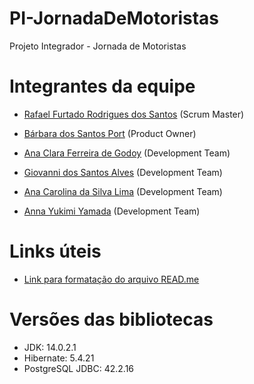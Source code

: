 # PI-JornadaDeMotoristas
Projeto Integrador - Jornada de Motoristas


# Integrantes da equipe
- [Rafael Furtado Rodrigues dos Santos](https://www.linkedin.com/in/rafael-furtado-613a9712a/ "Rafael's LinkedIn") (Scrum Master)



- [Bárbara dos Santos Port](https://www.linkedin.com/in/b%C3%A1rbara-port-402158198/ "Bárbara's LinkedIn") (Product Owner)



- [Ana Clara Ferreira de Godoy](https://www.linkedin.com/in/ana-clara-godoy-2973381b2/ "Ana Clara's LinkedIn") (Development Team)



- [Giovanni dos Santos Alves](https://www.linkedin.com/in/giovanni-santos-546412154/ "Giovanni's LinkedIn") (Development Team)



- [Ana Carolina da Silva Lima](https://www.linkedin.com/in/ana-carolina-lima-099955136/ "Ana Carolina's LinkedIn") (Development Team)



- [Anna Yukimi Yamada](https://www.linkedin.com/in/anna-yukimi-yamada-6ba23b149/ "Anna's LinkedIn") (Development Team)



# Links úteis
- [Link para formatação do arquivo READ.me](https://docs.github.com/pt/github/writing-on-github/basic-writing-and-formatting-syntax)

# Versões das bibliotecas
- JDK: 14.0.2.1
- Hibernate: 5.4.21
- PostgreSQL JDBC: 42.2.16

